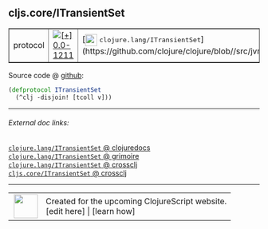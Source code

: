 ## cljs.core/ITransientSet



 <table border="1">
<tr>
<td>protocol</td>
<td><a href="https://github.com/cljsinfo/cljs-api-docs/tree/0.0-1211"><img valign="middle" alt="[+] 0.0-1211" title="Added in 0.0-1211" src="https://img.shields.io/badge/+-0.0--1211-lightgrey.svg"></a> </td>
<td>
[<img height="24px" valign="middle" src="http://i.imgur.com/1GjPKvB.png"> <samp>clojure.lang/ITransientSet</samp>](https://github.com/clojure/clojure/blob//src/jvm/clojure/lang/ITransientSet.java)
</td>
</tr>
</table>









Source code @ [github](https://github.com/clojure/clojurescript/blob/r2985/src/cljs/cljs/core.cljs#L398-L399):

```clj
(defprotocol ITransientSet
  (^clj -disjoin! [tcoll v]))
```

<!--
Repo - tag - source tree - lines:

 <pre>
clojurescript @ r2985
└── src
    └── cljs
        └── cljs
            └── <ins>[core.cljs:398-399](https://github.com/clojure/clojurescript/blob/r2985/src/cljs/cljs/core.cljs#L398-L399)</ins>
</pre>

-->

---



###### External doc links:

[`clojure.lang/ITransientSet` @ clojuredocs](http://clojuredocs.org/clojure.lang/ITransientSet)<br>
[`clojure.lang/ITransientSet` @ grimoire](http://conj.io/store/v1/org.clojure/clojure/1.7.0-beta3/clj/clojure.lang/ITransientSet/)<br>
[`clojure.lang/ITransientSet` @ crossclj](http://crossclj.info/fun/clojure.lang/ITransientSet.html)<br>
[`cljs.core/ITransientSet` @ crossclj](http://crossclj.info/fun/cljs.core.cljs/ITransientSet.html)<br>

---

 <table>
<tr><td>
<img valign="middle" align="right" width="48px" src="http://i.imgur.com/Hi20huC.png">
</td><td>
Created for the upcoming ClojureScript website.<br>
[edit here] | [learn how]
</td></tr></table>

[edit here]:https://github.com/cljsinfo/cljs-api-docs/blob/master/cljsdoc/cljs.core_ITransientSet.cljsdoc
[learn how]:https://github.com/cljsinfo/cljs-api-docs/wiki/cljsdoc-files

<!--

This information was too distracting to show to readers, but I'll leave it
commented here since it is helpful to:

- pretty-print the data used to generate this document
- and show how to retrieve that data



The API data for this symbol:

```clj
{:ns "cljs.core",
 :name "ITransientSet",
 :history [["+" "0.0-1211"]],
 :type "protocol",
 :full-name-encode "cljs.core_ITransientSet",
 :source {:code "(defprotocol ITransientSet\n  (^clj -disjoin! [tcoll v]))",
          :title "Source code",
          :repo "clojurescript",
          :tag "r2985",
          :filename "src/cljs/cljs/core.cljs",
          :lines [398 399]},
 :methods [{:name "-disjoin!",
            :signature ["[tcoll v]"],
            :docstring nil}],
 :full-name "cljs.core/ITransientSet",
 :clj-symbol "clojure.lang/ITransientSet"}

```

Retrieve the API data for this symbol:

```clj
;; from Clojure REPL
(require '[clojure.edn :as edn])
(-> (slurp "https://raw.githubusercontent.com/cljsinfo/cljs-api-docs/catalog/cljs-api.edn")
    (edn/read-string)
    (get-in [:symbols "cljs.core/ITransientSet"]))
```

-->
